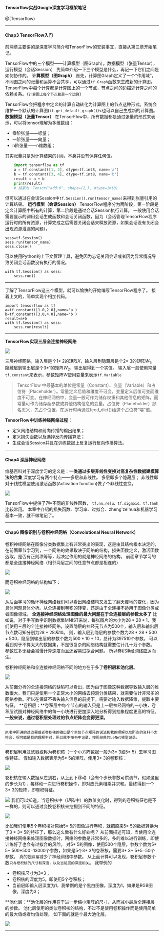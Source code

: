#### Tensorflow实战Google深度学习框架笔记
@(Tensorflow)


----------
#### Chap3 TensorFlow入门
前两章主要讲的是深度学习简介和TensorFlow的安装事宜，直接从第三章开始笔记。

TensorFlow中的三个模型——计算模型（图Graph），数据模型（张量Tensor），运行模型（会话Session）
先简单介绍一下三个模型是什么，再记一下它们之间是如何协作的。
**计算模型（图Graph）**
首先，计算图Graph定义了一个“作用域”，不同图之间的张量和运算不会共享，可以通过`tf.Graph`函数来生成新的计算图。
TensorFlow中每个计算都是计算图上的一个节点，节点之间的边描述计算之间的依赖关系。（`计算图上每个节点都是一个运算`）

TensorFlow会把程序中定义的计算自动转化为计算图上的节点这种形式，系统会维护一个默认的计算图(`tf.get_default_graph()`)<也可以自己生成新的计算图。
**数据模型（张量Tensor）**
在TensorFlow中，所有数据都是通过张量的形式来表示，可以将tensor理解为多维数组：


- 零阶张量——标量；
- 一阶张量——向量；
- n阶张量——n维数组；

其实张量只是对计算结果的`引用`，本身并没有保存任何值。
```python
	import tensorflow as tf
    a = tf.constant([1, 2], dtype=tf.int8, name='a')
	b = tf.constant([3, 4], dtype=tf.int8, name='b')
	result = a + b
	print(result)
	# 结果为：Tensor("add:0", shape=(2,), dtype=int8)
```

但可以通过在会话Session中`tf.Session().run(tensor_name)`来得到张量引用的计算结果。
**运行模型（会话Session）**
TensorFlow程序分为两阶段，第一阶段是定义计算图中所有的计算，第二阶段是通过会话Session执行计算。
一般使用会话需要显示的调用会话生成函数和会话关闭函数，因为（会话管理TensorFlow程序运行时的所有资源，计算完成之后需要关闭会话来释放资源，如果会话没有关闭会出现资源泄漏的问题）。

    sess=tf.Session()
	sess.run(tensor_name)
	sess.close()

可以使用Python的上下文管理工具，避免因为忘记关闭会话或者因为异常情况导致关闭会话函数没有执行的情况。

    with tf.Session() as sess:
	    sess.run()


----------
了解了TensorFlow这三个模型，就可以愉快的开始编写TensorFlow程序了。
接着上文的，简单实现个相加代码。

    import tensorflow as tf
    a=tf.constant([1.0,2.0],name='a')
    b=tf.constant([3.0,4.0],name='b')
    result=a+b
    with tf.Session() as sess:
	    sess.run(result)
	    	   

----------
**TensorFlow实现三层全连接神经网络**

![](https://ws1.sinaimg.cn/large/006tKfTcgy1fp4b98wq27j30io0b8dii.jpg)

三层神经网络，输入层是个1* 2的矩阵$X$，输入层到隐藏层是个2* 3的矩阵$W_1$，隐藏层到输出层是个3*1的矩阵$W_2$，输出层得到一个实值。
输入层一般使用常量`tf.constant`来表示，参数矩阵$W$使用变量来表示`tf.Variable`
> TensorFlow 中最基本的单位是常量（Constant）、变量（Variable）和占位符（Placeholder）。常量定义后值和维度不可变，变量定义后值可变而维度不可变。在神经网络中，变量一般可作为储存权重和其他信息的矩阵，而常量可作为储存超参数或其他结构信息的变量。占位符（Placeholder）顾名思义，先占个位置，在运行时再通过feed_dict{}给这个占位符“喂”值。

**TensorFlow中训练神经网络过程：**

- 定义网络结构和前向传播的输出结果；
- 定义损失函数以及选择反向传播算法；
- 生成会话Session并且在训练数据上反复运行反向传播算法。


----------


#### Chap4 深层神经网络

维基百科对于深度学习的定义是：**一类通过多层非线性变换对高复杂性数据建模算法的合集**
深度学习有两个特点——多层和非线性。
多层即多个隐藏层；
非线性即对于线性模型使用激活函数(Activation function)做了个非线性变换。

![](https://ws3.sinaimg.cn/large/006tKfTcgy1fp4bd1751vj30dr0763z3.jpg)

TensorFlow中提供了7种不同的非线性函数，
`tf.nn.relu、tf.sigmoid、tf.tanh`比较常用。
本章中介绍的损失函数、学习率、过拟合、zheng'ze'hua和机器学习基本一致，就不做笔记了。


----------


#### Chap6 图像识别与卷积神经网络（Convolutional Neural Network）

卷积神经网络在图像分类数据集上有非常突出的表现，这是由其结构根本决定的，在前面章节学习到，一个网络的效果取决于网络的结构，损失函数定义，激活函数选取，是否有正则项等等，起决定作用的就是神经网络的结构。
前面章节学习的都是全连接神经网络（相邻两层之间的任意节点都是相连的）

![](https://ws1.sinaimg.cn/large/006tKfTcgy1fp4bdbcoejj308a054jsz.jpg)

而卷积神经网络的结构如下：

![](https://ws3.sinaimg.cn/large/006tKfTcgy1fp4bdiuv8pj309j04jt9d.jpg)

从后面学习的循环神经网络我们可以看出网络结构又发生了翻天覆地的变化，因为具体问题具体分析。从全连接到卷积的转变，还是由于全连接不适用于图像分类或者图像领域。
**全连接神经网络处理图像的最大问题在于全连接层的参数太多了**
比如说，对于手写数字识别数据集MNIST来说，每张图片的大小为$28*28*1$，我们使用三层的全连接神经网络，设置隐层的神经元节点为500个，输入层和输出层节点数可知分别为$28* 28和10$。
则，输入层到隐层的参数个数为$28* 28*500+500$，隐层到输出层的参数个数为$500 *10+10$，总计为397510个参数。
可以看到对于不算太大的数据集，不是很复杂的网络结构就需要估计几十万个参数。
参数过多无疑会减慢计算速度而且还容易过拟合问题。
所以卷积神经网络应运而生。

卷积神经网络和全连接神经网络不同的地方在于多了**卷积层和池化层**。

![](https://ws2.sinaimg.cn/large/006tKfTcgy1fp4bdrv5k5j30hu066gno.jpg)

从前面分析的全连接网络的缺陷可以看出，因为由于图像这种数据导致输入层的维数很大，我们只是使用一个正常大小的网络去预测分类结果，就需要估计非常多的网络参数。所以在保证不丢失输入信息的前提下，需要对输入数据降维，提取主要特征。
**卷积层：**卷积层中每个节点的输入只是上一层神经网络的一小块，卷积层试图对神经网络中的每一小块进行更加深入地分析得到抽象程度更高的特征。**一般来说，通过卷积层处理过的节点矩阵会变得更深。**


----------


`原书中所讲的过滤器或者卷积核的输出是个单位节点矩阵的说法和我的理解以及所查的资料不太符合，很可能是我的理解不对，所以就不按书中记录，按照经典的LeNet模型记录。`


----------

卷积层利用过滤器或称为卷积核（一个小方阵数据一般为3* 3或5* 5）去学习图像特征。
假如输入数据表示为5* 5的矩阵，使用3* 3的卷积核：

![](https://ws4.sinaimg.cn/large/006tKfTcgy1fp4bets1i0j30ah05zmza.jpg)

卷积核在输入数据从左到右，从上到下移动（会有个步长参数可供调节，假如这里的步长为1），每移动一次进行卷积操作，即对应元素相乘并求和。最终得到一个3* 3的矩阵，即卷积特征。

![](https://ws4.sinaimg.cn/large/006tKfTcgy1fp4bf1rmt5j30dh09lq4u.jpg)
我们可以知道，当卷积核中（矩阵中）的数值变化时，得到的卷积特征也是不一样的，则可以通过变换卷积核来挖掘到不同的特征。

![](https://ws3.sinaimg.cn/large/006tKfTcgy1fp4bfcn78oj30iq0lun4e.jpg)

比如我们使用5个卷积核对原始5* 5的图像进行卷积，就把原来5* 5的数据转换为了3 * 3* 5的特征了，那么这么做有什么好处呢？
从前面描述可知，当使用全连接神经网络来处理图像数据时，网络的参数是非常多的，多的难以进行训练，即使训练好了也会有过拟合的风险。
对5* 5的图像，使用500个隐层，参数个数为5* 5* 500+500=13000个参数，如果是5个3* 3的卷积核，需要3* 3* 5+5=50个参数。
真的是`巨幅`减少了神经网络中参数。
从上面计算可以发现，卷积层参数个数`只与卷积核的尺寸和深度，以及当前层的深度相关`。
我举例的
- 卷积核尺寸为3*3；
- 卷积核的深度为5，即使用5个卷积核；
- 当前层即输入层深度为1，我举例的是个黑白图像，深度为1，如果是RGB图像，深度为3；

**池化层：**池化层的作用在于进一步缩小矩阵的尺寸，从而减小最后全连接层的参数。
池化层使用的类似卷积核的结构，不过不是使用卷积操作而是使用简单的最大值或者均值处理。
如下面的就是个最大池化层。

![](https://ws3.sinaimg.cn/large/006tKfTcgy1fp4bfwpafbj309x048gmd.jpg)

----------
